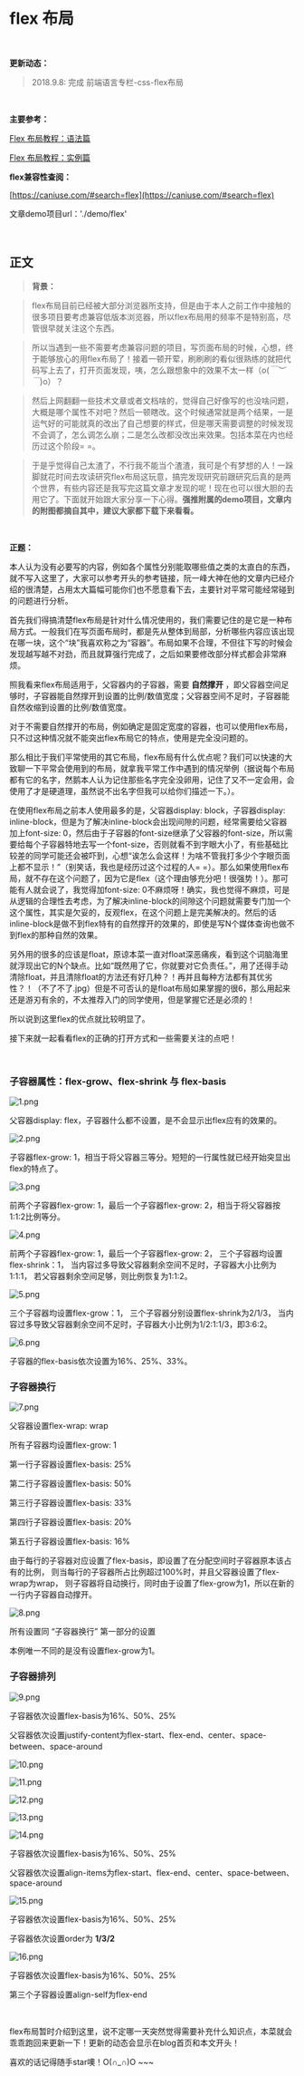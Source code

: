﻿# flex 布局

<br>

**更新动态：**

> 2018.9.8: 完成 前端语言专栏-css-flex布局

<br>

**主要参考：**

[Flex 布局教程：语法篇](http://www.ruanyifeng.com/blog/2015/07/flex-grammar.html)

[Flex 布局教程：实例篇](http://www.ruanyifeng.com/blog/2015/07/flex-examples.html)

**flex兼容性查阅：**

[https://caniuse.com/#search=flex](https://caniuse.com/#search=flex)

文章demo项目url：'./demo/flex'

<br>

## 正文

> **背景：**

> flex布局目前已经被大部分浏览器所支持，但是由于本人之前工作中接触的很多项目要考虑兼容低版本浏览器，所以flex布局用的频率不是特别高，尽管很早就关注这个东西。

> 所以当遇到一些不需要考虑兼容问题的项目，写页面布局的时候，心想，终于能够放心的用flex布局了！接着一顿开荤，刷刷刷的看似很熟练的就把代码写上去了，打开页面发现，咦，怎么跟想象中的效果不太一样（o(*￣︶￣*)o）？

> 然后上网翻翻一些技术文章或者文档啥的，觉得自己好像写的也没啥问题，大概是哪个属性不对吧？然后一顿瞎改。这个时候通常就是两个结果，一是运气好的可能就真的改出了自己想要的样式，但是哪天需要调整的时候发现不会调了，怎么调怎么崩；二是怎么改都没改出来效果。包括本菜在内也经历过这个阶段= =。

> 于是乎觉得自己太渣了，不行我不能当个渣渣，我可是个有梦想的人！一跺脚就花时间去攻读研究flex布局这玩意，搞完发现研究前跟研究后真的是两个世界，有些内容还是我写完这篇文章才发现的呢！现在也可以很大胆的去用它了。下面就开始跟大家分享一下心得。**强推附属的demo项目，文章内的附图都摘自其中，建议大家都下载下来看看。**

<br>

**正题：**

本人认为没有必要写的内容，例如各个属性分别能取哪些值之类的太直白的东西，就不写入这里了，大家可以参考开头的参考链接，阮一峰大神在他的文章内已经介绍的很清楚，占用太大篇幅可能你们也不愿意看下去，主要针对平常可能经常碰到的问题进行分析。

首先我们得搞清楚flex布局是针对什么情况使用的，我们需要记住的是它是一种布局方式。一般我们在写页面布局时，都是先从整体到局部，分析哪些内容应该出现在哪一块，这个“块”我喜欢称之为“容器”。布局如果不合理，不但往下写的时候会发现越写越不对劲，而且就算强行完成了，之后如果要修改部分样式都会非常麻烦。

照我看来flex布局适用于，父容器内的子容器，需要 **自然撑开** ，即父容器空间足够时，子容器能自然撑开到设置的比例/数值宽度；父容器空间不足时，子容器能自然收缩到设置的比例/数值宽度。

对于不需要自然撑开的布局，例如确定是固定宽度的容器，也可以使用flex布局，只不过这种情况就不能突出flex布局它的特点，使用是完全没问题的。

那么相比于我们平常使用的其它布局，flex布局有什么优点呢？我们可以快速的大致聊一下平常会使用到的布局，就拿我平常工作中遇到的情况举例（据说每个布局都有它的名字，然鹅本人认为记住那些名字完全没卵用，记住了又不一定会用，会使用了才是硬道理，虽然说不出名字但我可以给你们描述一下。）。

在使用flex布局之前本人使用最多的是，父容器display: block，子容器display: inline-block，但是为了解决inline-block会出现间隙的问题，经常需要给父容器加上font-size: 0，然后由于子容器的font-size继承了父容器的font-size，所以需要给每个子容器特地去写一个font-size，否则就看不到字眼大小了，有些基础比较差的同学可能还会被吓到，心想“诶怎么会这样！为啥不管我打多少个字眼页面上都不显示！”（别笑话，我也是经历过这个过程的人= =）。那么如果使用flex布局，就不存在这个问题了，因为它是flex（这个理由够充分吧！很强势！）。那可能有人就会说了，我觉得加font-size: 0不麻烦呀！确实，我也觉得不麻烦，可是从逻辑的合理性去考虑，为了解决inline-block的间隙这个问题就需要专门加一个这个属性，其实是欠妥的，反观flex，在这个问题上是完美解决的。然后的话inline-block是做不到flex特有的自然撑开的效果的，即使是写N个媒体查询也做不到flex的那种自然的效果。

另外用的很多的应该是float，原谅本菜一直对float深恶痛疾，看到这个词脑海里就浮现出它的N个缺点。比如“既然用了它，你就要对它负责任。”，用了还得手动清除float，并且清除float的方法还有好几种？！再并且每种方法都有其优劣性？！（不了不了.jpg）但是不可否认的是float布局如果掌握的很6，那么用起来还是游刃有余的，不太推荐入门的同学使用，但是掌握它还是必须的！

所以说到这里flex的优点就比较明显了。

接下来就一起看看flex的正确的打开方式和一些需要关注的点吧！

<br>

### 子容器属性：flex-grow、flex-shrink 与 flex-basis

![1.png](./images/flex/1.png)

父容器display: flex，子容器什么都不设置，是不会显示出flex应有的效果的。

![2.png](./images/flex/2.png)

子容器flex-grow: 1，相当于将父容器三等分。短短的一行属性就已经开始突显出flex的特点了。

![3.png](./images/flex/3.png)

前两个子容器flex-grow: 1，最后一个子容器flex-grow: 2，相当于将父容器按1:1:2比例等分。

![4.png](./images/flex/4.png)

前两个子容器flex-grow: 1，最后一个子容器flex-grow: 2， 三个子容器均设置flex-shrink：1， 当内容过多导致父容器剩余空间不足时，子容器大小比例为1:1:1， 若父容器剩余空间足够，则比例恢复为1:1:2。

![5.png](./images/flex/5.png)

三个子容器均设置flex-grow：1， 三个子容器分别设置flex-shrink为2/1/3， 当内容过多导致父容器剩余空间不足时，子容器大小比例为1/2:1:1/3，即3:6:2。

![6.png](./images/flex/6.png)

子容器的flex-basis依次设置为16%、25%、33%。

### 子容器换行

![7.png](./images/flex/7.png)

父容器设置flex-wrap: wrap

所有子容器均设置flex-grow: 1

第一行子容器设置flex-basis: 25%

第二行子容器设置flex-basis: 50%

第三行子容器设置flex-basis: 33%

第四行子容器设置flex-basis: 20%

第五行子容器设置flex-basis: 16%

由于每行的子容器对应设置了flex-basis，即设置了在分配空间时子容器原本该占有的比例， 则当每行的子容器所占比例超过100%时，并且父容器设置了flex-wrap为wrap， 则子容器将自动换行，同时由于设置了flex-grow为1，所以在新的一行内子容器自动撑开。

![8.png](./images/flex/8.png)

所有设置同 “子容器换行” 第一部分的设置

本例唯一不同的是没有设置flex-grow为1。

### 子容器排列

![9.png](./images/flex/9.png)

子容器依次设置flex-basis为16%、50%、25%

父容器依次设置justify-content为flex-start、flex-end、center、space-between、space-around

![10.png](./images/flex/10.png)

![11.png](./images/flex/11.png)

![12.png](./images/flex/12.png)

![13.png](./images/flex/13.png)

![14.png](./images/flex/14.png)

子容器依次设置flex-basis为16%、50%、25%

父容器依次设置align-items为flex-start、flex-end、center、space-between、space-around

![15.png](./images/flex/15.png)

子容器依次设置flex-basis为16%、50%、25%

子容器依次设置order为 **1/3/2**

![16.png](./images/flex/16.png)

子容器依次设置flex-basis为16%、50%、25%

第三个子容器设置align-self为flex-end

<br>

flex布局暂时介绍到这里，说不定哪一天突然觉得需要补充什么知识点，本菜就会乖乖跑回来更新一下！更新的动态会显示在blog首页和本文开头！

喜欢的话记得随手star噢！O(∩_∩)O ~~~

